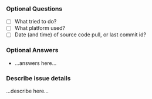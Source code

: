 ### Optional Questions

- [ ] What tried to do?
- [ ] What platform used?
- [ ] Date (and time) of source code pull, or last commit id?

### Optional Answers

- ...answers here...

### Describe issue details

...describe here...
